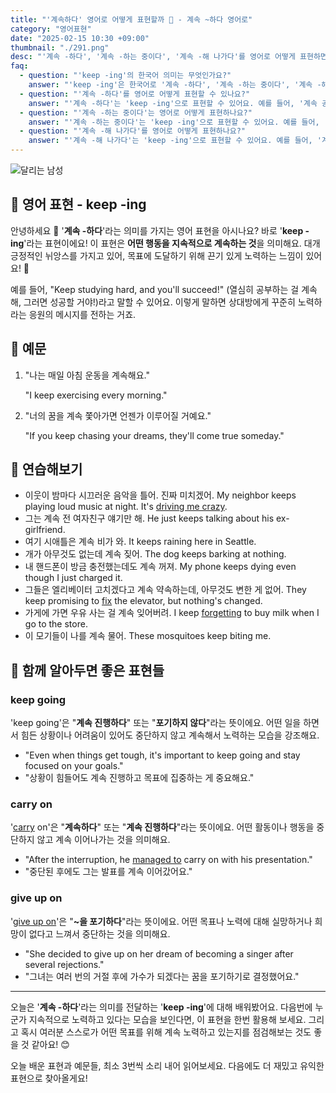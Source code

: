 ```yaml
---
title: "'계속하다' 영어로 어떻게 표현할까 ️💨 - 계속 ~하다 영어로"
category: "영어표현"
date: "2025-02-15 10:30 +09:00"
thumbnail: "./291.png"
desc: "'계속 -하다', '계속 -하는 중이다', '계속 -해 나가다'를 영어로 어떻게 표현하면 좋을까요? '계속 공부해야 해'라는 문장은 영어로 어떻게 될까요? '나는 계속 운동하는 중이야' 같은 표현은 어떻게 말할 수 있을까요? '계속 꿈을 꿔 나가야 해'를 영어로 표현하는 법을 배워봅시다. 다양한 예문을 통해서 연습하고 본인의 표현으로 만들어 보세요."
faq:
  - question: "'keep -ing'의 한국어 의미는 무엇인가요?"
    answer: "'keep -ing'은 한국어로 '계속 -하다', '계속 -하는 중이다', '계속 -해 나가다' 등으로 번역될 수 있어요."
  - question: "'계속 -하다'를 영어로 어떻게 표현할 수 있나요?"
    answer: "'계속 -하다'는 'keep -ing'으로 표현할 수 있어요. 예를 들어, '계속 공부해야 해'는 'I need to keep studying'으로 말할 수 있어요."
  - question: "'계속 -하는 중이다'는 영어로 어떻게 표현하나요?"
    answer: "'계속 -하는 중이다'는 'keep -ing'으로 표현할 수 있어요. 예를 들어, '나는 계속 운동하는 중이야'는 'I am keep working out'으로 표현할 수 있어요."
  - question: "'계속 -해 나가다'를 영어로 어떻게 표현하나요?"
    answer: "'계속 -해 나가다'는 'keep -ing'으로 표현할 수 있어요. 예를 들어, '계속 꿈을 꿔 나가야 해'는 'You should keep dreaming'으로 말할 수 있어요."
---
```


![달리는 남성](./291-1.jpg)

## 🌟 영어 표현 - keep -ing

안녕하세요 👋 '**계속 -하다**'라는 의미를 가지는 영어 표현을 아시나요? 바로 '**keep -ing**'라는 표현이에요! 이 표현은 **어떤 행동을 지속적으로 계속하는 것**을 의미해요. 대개 긍정적인 뉘앙스를 가지고 있어, 목표에 도달하기 위해 끈기 있게 노력하는 느낌이 있어요! 🚀

예를 들어, "Keep studying hard, and you'll succeed!" (열심히 공부하는 걸 계속해, 그러면 성공할 거야!)라고 말할 수 있어요. 이렇게 말하면 상대방에게 꾸준히 노력하라는 응원의 메시지를 전하는 거죠.

## 📖 예문

1. "나는 매일 아침 운동을 계속해요."

   "I keep exercising every morning."

2. "너의 꿈을 계속 쫓아가면 언젠가 이루어질 거예요."

   "If you keep chasing your dreams, they'll come true someday."

## 💬 연습해보기

<ul data-interactive-list>
  <li data-interactive-item>
    <span data-toggler>이웃이 밤마다 시끄러운 음악을 틀어. 진짜 미치겠어.</span>
    <span data-answer>My neighbor keeps playing loud music at night. It's <a href="/blog/in-english/089.drive-someone-crazy/">driving me crazy</a>.</span>
  </li>
  <li data-interactive-item>
    <span data-toggler>그는 계속 전 여자친구 얘기만 해.</span>
    <span data-answer>He just keeps talking about his ex-girlfriend.</span>
  </li>
  <li data-interactive-item>
    <span data-toggler>여기 시애틀은 계속 비가 와.</span>
    <span data-answer>It keeps raining here in Seattle.</span>
  </li>
  <li data-interactive-item>
    <span data-toggler>개가 아무것도 없는데 계속 짖어.</span>
    <span data-answer>The dog keeps barking at nothing.</span>
  </li>
  <li data-interactive-item>
    <span data-toggler>내 핸드폰이 방금 충전했는데도 계속 꺼져.</span>
    <span data-answer>My phone keeps dying even though I just charged it.</span>
  </li>
  <li data-interactive-item>
    <span data-toggler>그들은 엘리베이터 고치겠다고 계속 약속하는데, 아무것도 변한 게 없어.</span>
    <span data-answer>They keep promising to <a href="/blog/in-english/524.fix/">fix</a> the elevator, but nothing's changed.</span>
  </li>
  <li data-interactive-item>
    <span data-toggler>가게에 가면 우유 사는 걸 계속 잊어버려.</span>
    <span data-answer>I keep <a href="/blog/in-english/023.forget/">forgetting</a> to buy milk when I go to the store.</span>
  </li>
  <li data-interactive-item>
    <span data-toggler>이 모기들이 나를 계속 물어.</span>
    <span data-answer>These mosquitoes keep biting me.</span>
  </li>
</ul>

## 🤝 함께 알아두면 좋은 표현들

### keep going

'keep going'은 "**계속 진행하다**" 또는 "**포기하지 않다**"라는 뜻이에요. 어떤 일을 하면서 힘든 상황이나 어려움이 있어도 중단하지 않고 계속해서 노력하는 모습을 강조해요.

- "Even when things get tough, it's important to keep going and stay focused on your goals."
- "상황이 힘들어도 계속 진행하고 목표에 집중하는 게 중요해요."

### carry on

'[carry](/blog/in-english/464.carry/) on'은 "**계속하다**" 또는 "**계속 진행하다**"라는 뜻이에요. 어떤 활동이나 행동을 중단하지 않고 계속 이어나가는 것을 의미해요.

- "After the interruption, he [managed to](/blog/in-english/175.manage-to/) carry on with his presentation."
- "중단된 후에도 그는 발표를 계속 이어갔어요."

### give up on

'[give up on](/blog/vocab-1/046.give-up/)'은 "**~을 포기하다**"라는 뜻이에요. 어떤 목표나 노력에 대해 실망하거나 희망이 없다고 느껴서 중단하는 것을 의미해요.

- "She decided to give up on her dream of becoming a singer after several rejections."
- "그녀는 여러 번의 거절 후에 가수가 되겠다는 꿈을 포기하기로 결정했어요."

---

오늘은 '**계속 -하다**'라는 의미를 전달하는 '**keep -ing**'에 대해 배워봤어요. 다음번에 누군가 지속적으로 노력하고 있다는 모습을 보인다면, 이 표현을 한번 활용해 보세요. 그리고 혹시 여러분 스스로가 어떤 목표를 위해 계속 노력하고 있는지를 점검해보는 것도 좋을 것 같아요! 😊

오늘 배운 표현과 예문들, 최소 3번씩 소리 내어 읽어보세요. 다음에도 더 재밌고 유익한 표현으로 찾아올게요!

